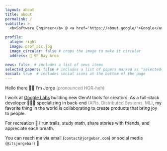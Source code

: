 ```yaml
---
layout: about
title: about
permalink: /
subtitle: > 
  <b>Software Engineer</b> @ <a href='https://about.google/'>Google</a> • <b>Previously:</b><a href='https://about.meta.com/'> Meta</a>

profile:
  align: right
  image: prof_pic.jpg
  image_circular: false # crops the image to make it circular
  address: 📍 SF Bay Area

news: false  # includes a list of news items
selected_papers: false # includes a list of papers marked as "selected={true}"
social: true  # includes social icons at the bottom of the page
---
```

Hello there 👋🏼 I'm Jorge <span style="color:grey">(pronounced HOR-heh)</span> 

I work at <a href='https://labs.google/'>Google Labs</a>  building new GenAI tools for creators. As a full-stack developer 👨🏻‍💻 specializing in back-end <span style="color:grey">(APIs, Distributed Systems, ML)</span>, my favorite thing in the world is collaborating to create products that bring joy to people. 

For recreation 🌈 I run trails, study math, share stories with friends, and appreciate each breath. 

You can reach me via email (`contact@jorgebar.com`) or social media (`@itsjorgebar`) 📲